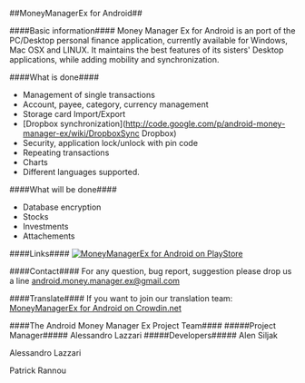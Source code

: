 ##MoneyManagerEx for Android##

####Basic information####
Money Manager Ex for Android is an port of the PC/Desktop personal finance application, currently available for Windows, Mac OSX and LINUX. It maintains the best features of its sisters' Desktop applications, while adding mobility and synchronization.

####What is done####
  * Management of single transactions
  * Account, payee, category, currency management
  * Storage card Import/Export
  * [Dropbox synchronization](http://code.google.com/p/android-money-manager-ex/wiki/DropboxSync Dropbox)
  * Security, application lock/unlock with pin code
  * Repeating transactions
  * Charts
  * Different languages ​​supported. 

####What will be done####
  * Database encryption
  * Stocks
  * Investments
  * Attachements

####Links####
[![MoneyManagerEx for Android on PlayStore](https://developer.android.com/images/brand/en_app_rgb_wo_60.png)](http://play.google.com/store/apps/details?id=com.money.manager.ex)

####Contact####
For any question, bug report, suggestion please drop us a line  [android.money.manager.ex@gmail.com](mailto:android.money.manager.ex@gmail.com)

####Translate####
If you want to join our translation team: [MoneyManagerEx for Android on Crowdin.net](https://crowdin.net/project/android-money-manager-ex)


####The Android Money Manager Ex Project Team####
#####Project Manager#####
Alessandro Lazzari
#####Developers#####
Alen Siljak

Alessandro Lazzari

Patrick Rannou
